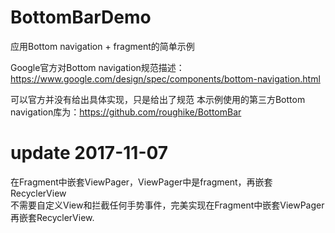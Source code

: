 # BottomBarDemo
应用Bottom navigation + fragment的简单示例

Google官方对Bottom navigation规范描述：https://www.google.com/design/spec/components/bottom-navigation.html

可以官方并没有给出具体实现，只是给出了规范
本示例使用的第三方Bottom navigation库为：https://github.com/roughike/BottomBar

# update 2017-11-07
在Fragment中嵌套ViewPager，ViewPager中是fragment，再嵌套RecyclerView <br>
不需要自定义View和拦截任何手势事件，完美实现在Fragment中嵌套ViewPager再嵌套RecyclerView.
